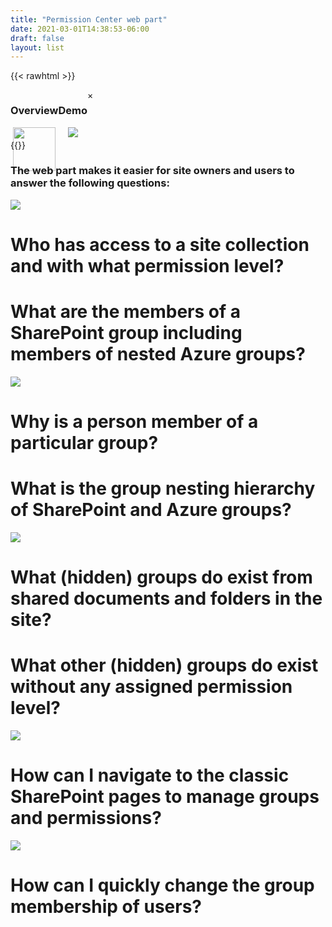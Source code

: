 ```yaml
---
title: "Permission Center web part"
date: 2021-03-01T14:38:53-06:00
draft: false
layout: list
---
```

<!-- header -->
{{< rawhtml >}}
<div style="display:flex;">
    <div style="text-align:center;">
        <h3>Overview</h3>
        <img class="myImg" onClick="openImage(event)" src="/images/Overview.png" style="flex-shrink:1;width:94%;"/>
    </div>
    <div style="text-align:center;">
        <h3>Demo</h3>
        <img class="myImg" onClick="openImage(event)" src="/images/Overview.gif" style="flex-shrink:1;"/>
    </div>
    <!-- The Modal -->
    <div id="myModal" class="modal">
        <span class="close">&times;</span>
        <img class="modal-content" id="img01">
        <div id="caption"></div>
    </div>
</div>
<script>
    //add eventlistener to all images
    const openImage = (event) => {
        console.log(event.target);
        modal.style.display = "block";
        modalImg.src = event.target.src;
        }
    // Get the modal
    var modal = document.getElementById("myModal");
    // Get the image and insert it inside the modal - use its "alt" text as a caption
    var img = document.getElementById("myImg");
    var modalImg = document.getElementById("img01");
    var captionText = document.getElementById("caption");
    // Get the <span> element that closes the modal
    var span = document.getElementsByClassName("close")[0];
    // When the user clicks on <span> (x), close the modal
    span.onclick = function() { 
    modal.style.display = "none";
    }
</script>
{{</rawhtml >}}


### The web part makes it easier for site owners and users to answer the following questions:

![](/images/01.png)

# Who has access to a site collection and with what permission level?

# What are the members of a SharePoint group including members of nested Azure groups?

![](RackMultipart20210308-4-1g1t57u_html_692e1f946e6255d4.png)

# Why is a person member of a particular group?

# What is the group nesting hierarchy of SharePoint and Azure groups?

![](RackMultipart20210308-4-1g1t57u_html_8f6fb8e4f7954901.png)

# What (hidden) groups do exist from shared documents and folders in the site?

# What other (hidden) groups do exist without any assigned permission level?

![](RackMultipart20210308-4-1g1t57u_html_318951f014f93cd.png)

# How can I navigate to the classic SharePoint pages to manage groups and permissions?

![](RackMultipart20210308-4-1g1t57u_html_65b25f705e268312.png)

# How can I quickly change the group membership of users?
